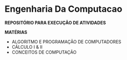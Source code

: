 # Engenharia Da Computacao

**REPOSITÓRIO PARA EXECUÇÃO DE ATIVIDADES**

**MATÉRIAS**

- ALGORITMO E PROGRAMAÇÃO DE COMPUTADORES
- CÁLCULO I & II
- CONCEITOS DE COMPUTAÇÃO

